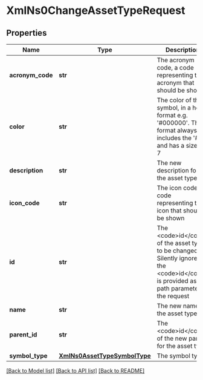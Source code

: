 # XmlNs0ChangeAssetTypeRequest

## Properties
Name | Type | Description | Notes
------------ | ------------- | ------------- | -------------
**acronym_code** | **str** | The acronym code, a code representing the acronym that should be shown | [optional] 
**color** | **str** | The color of the symbol, in a hex format e.g. &#39;#000000&#39;.  This format always includes the &#39;#&#39; and has a size of 7 | [optional] 
**description** | **str** | The new description for the asset type | [optional] 
**icon_code** | **str** | The icon code, a code representing the icon that should be shown | [optional] 
**id** | **str** | The &lt;code&gt;id&lt;/code&gt; of the asset type to be changed. Silently ignored if the &lt;code&gt;id&lt;/code&gt; is provided as path parameter of the request | [optional] 
**name** | **str** | The new name for the asset type | [optional] 
**parent_id** | **str** | The &lt;code&gt;id&lt;/code&gt; of the new parent for the asset type | [optional] 
**symbol_type** | [**XmlNs0AssetTypeSymbolType**](XmlNs0AssetTypeSymbolType.md) | The symbol type | [optional] 

[[Back to Model list]](../README.md#documentation-for-models) [[Back to API list]](../README.md#documentation-for-api-endpoints) [[Back to README]](../README.md)


